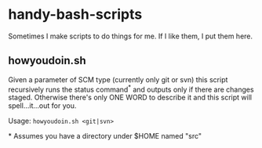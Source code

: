 # handy-bash-scripts
Sometimes I make scripts to do things for me. If I like them, I put them here.

## howyoudoin.sh
Given a parameter of SCM type (currently only git or svn) this script recursively runs the status command<sup>*</sup> and outputs only if there are changes staged. Otherwise there's only ONE WORD to describe it and this script will spell...it...out for you.

Usage:
`howyoudoin.sh <git|svn>`

\* Assumes you have a directory under $HOME named "src"
